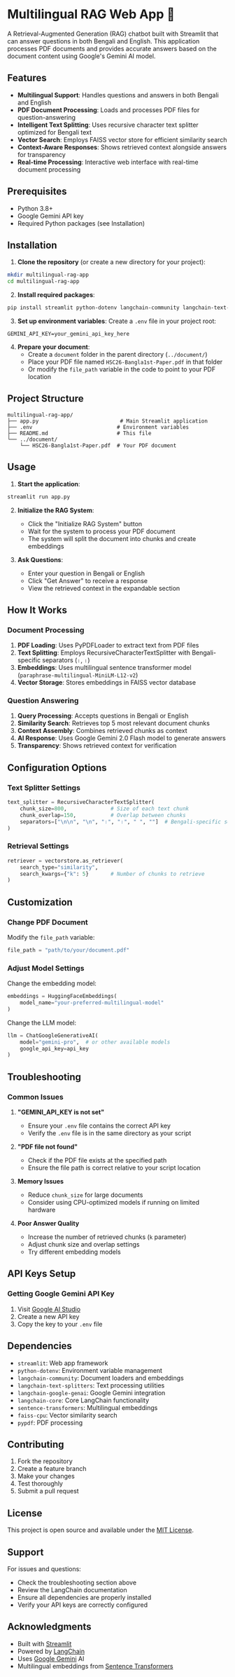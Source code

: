 # Multilingual RAG Web App 🤖

A Retrieval-Augmented Generation (RAG) chatbot built with Streamlit that can answer questions in both Bengali and English. This application processes PDF documents and provides accurate answers based on the document content using Google's Gemini AI model.

## Features

- **Multilingual Support**: Handles questions and answers in both Bengali and English
- **PDF Document Processing**: Loads and processes PDF files for question-answering
- **Intelligent Text Splitting**: Uses recursive character text splitter optimized for Bengali text
- **Vector Search**: Employs FAISS vector store for efficient similarity search
- **Context-Aware Responses**: Shows retrieved context alongside answers for transparency
- **Real-time Processing**: Interactive web interface with real-time document processing

## Prerequisites

- Python 3.8+
- Google Gemini API key
- Required Python packages (see Installation)

## Installation

1. **Clone the repository** (or create a new directory for your project):
```bash
mkdir multilingual-rag-app
cd multilingual-rag-app
```

2. **Install required packages**:
```bash
pip install streamlit python-dotenv langchain-community langchain-text-splitters langchain-google-genai langchain-core sentence-transformers faiss-cpu pypdf
```

3. **Set up environment variables**:
Create a `.env` file in your project root:
```env
GEMINI_API_KEY=your_gemini_api_key_here
```

4. **Prepare your document**:
   - Create a `document` folder in the parent directory (`../document/`)
   - Place your PDF file named `HSC26-Bangla1st-Paper.pdf` in that folder
   - Or modify the `file_path` variable in the code to point to your PDF location

## Project Structure

```
multilingual-rag-app/
├── app.py                          # Main Streamlit application
├── .env                           # Environment variables
├── README.md                      # This file
└── ../document/
    └── HSC26-Bangla1st-Paper.pdf  # Your PDF document
```

## Usage

1. **Start the application**:
```bash
streamlit run app.py
```

2. **Initialize the RAG System**:
   - Click the "Initialize RAG System" button
   - Wait for the system to process your PDF document
   - The system will split the document into chunks and create embeddings

3. **Ask Questions**:
   - Enter your question in Bengali or English
   - Click "Get Answer" to receive a response
   - View the retrieved context in the expandable section

## How It Works

### Document Processing
1. **PDF Loading**: Uses PyPDFLoader to extract text from PDF files
2. **Text Splitting**: Employs RecursiveCharacterTextSplitter with Bengali-specific separators (`।`, `।`)
3. **Embeddings**: Uses multilingual sentence transformer model (`paraphrase-multilingual-MiniLM-L12-v2`)
4. **Vector Storage**: Stores embeddings in FAISS vector database

### Question Answering
1. **Query Processing**: Accepts questions in Bengali or English
2. **Similarity Search**: Retrieves top 5 most relevant document chunks
3. **Context Assembly**: Combines retrieved chunks as context
4. **AI Response**: Uses Google Gemini 2.0 Flash model to generate answers
5. **Transparency**: Shows retrieved context for verification

## Configuration Options

### Text Splitter Settings
```python
text_splitter = RecursiveCharacterTextSplitter(
    chunk_size=800,              # Size of each text chunk
    chunk_overlap=150,           # Overlap between chunks
    separators=["\n\n", "\n", "।", "।", " ", ""]  # Bengali-specific separators
)
```

### Retrieval Settings
```python
retriever = vectorstore.as_retriever(
    search_type="similarity",
    search_kwargs={"k": 5}       # Number of chunks to retrieve
)
```

## Customization

### Change PDF Document
Modify the `file_path` variable:
```python
file_path = "path/to/your/document.pdf"
```

### Adjust Model Settings
Change the embedding model:
```python
embeddings = HuggingFaceEmbeddings(
    model_name="your-preferred-multilingual-model"
)
```

Change the LLM model:
```python
llm = ChatGoogleGenerativeAI(
    model="gemini-pro",  # or other available models
    google_api_key=api_key
)
```

## Troubleshooting

### Common Issues

1. **"GEMINI_API_KEY is not set"**
   - Ensure your `.env` file contains the correct API key
   - Verify the `.env` file is in the same directory as your script

2. **"PDF file not found"**
   - Check if the PDF file exists at the specified path
   - Ensure the file path is correct relative to your script location

3. **Memory Issues**
   - Reduce `chunk_size` for large documents
   - Consider using CPU-optimized models if running on limited hardware

4. **Poor Answer Quality**
   - Increase the number of retrieved chunks (`k` parameter)
   - Adjust chunk size and overlap settings
   - Try different embedding models

## API Keys Setup

### Getting Google Gemini API Key
1. Visit [Google AI Studio](https://makersuite.google.com/app/apikey)
2. Create a new API key
3. Copy the key to your `.env` file

## Dependencies

- `streamlit`: Web app framework
- `python-dotenv`: Environment variable management
- `langchain-community`: Document loaders and embeddings
- `langchain-text-splitters`: Text processing utilities
- `langchain-google-genai`: Google Gemini integration
- `langchain-core`: Core LangChain functionality
- `sentence-transformers`: Multilingual embeddings
- `faiss-cpu`: Vector similarity search
- `pypdf`: PDF processing

## Contributing

1. Fork the repository
2. Create a feature branch
3. Make your changes
4. Test thoroughly
5. Submit a pull request

## License

This project is open source and available under the [MIT License](LICENSE).

## Support

For issues and questions:
- Check the troubleshooting section above
- Review the LangChain documentation
- Ensure all dependencies are properly installed
- Verify your API keys are correctly configured

## Acknowledgments

- Built with [Streamlit](https://streamlit.io/)
- Powered by [LangChain](https://langchain.com/)
- Uses [Google Gemini](https://deepmind.google/technologies/gemini/) AI
- Multilingual embeddings from [Sentence Transformers](https://www.sbert.net/)
